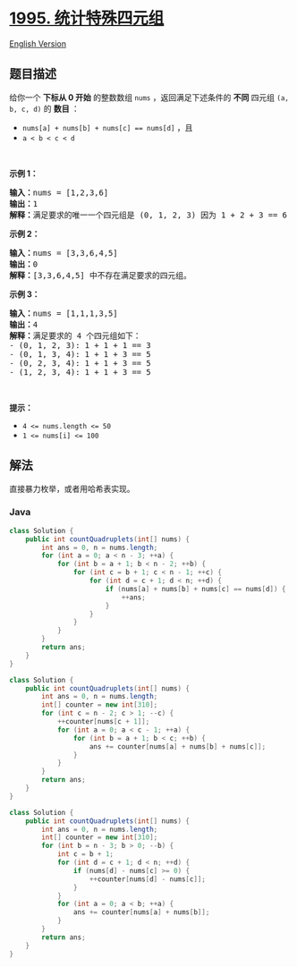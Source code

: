 # [1995. 统计特殊四元组](https://leetcode.cn/problems/count-special-quadruplets)

[English Version](/solution/1900-1999/1995.Count%20Special%20Quadruplets/README_EN.md)

## 题目描述

<p>给你一个 <strong>下标从 0 开始</strong> 的整数数组 <code>nums</code> ，返回满足下述条件的 <strong>不同</strong> 四元组 <code>(a, b, c, d)</code> 的 <strong>数目</strong> ：</p>

<ul>
	<li><code>nums[a] + nums[b] + nums[c] == nums[d]</code> ，且</li>
	<li><code>a &lt; b &lt; c &lt; d</code></li>
</ul>

<p>&nbsp;</p>

<p><strong>示例 1：</strong></p>

<pre><strong>输入：</strong>nums = [1,2,3,6]
<strong>输出：</strong>1
<strong>解释：</strong>满足要求的唯一一个四元组是 (0, 1, 2, 3) 因为 1 + 2 + 3 == 6 。
</pre>

<p><strong>示例 2：</strong></p>

<pre><strong>输入：</strong>nums = [3,3,6,4,5]
<strong>输出：</strong>0
<strong>解释：</strong>[3,3,6,4,5] 中不存在满足要求的四元组。
</pre>

<p><strong>示例 3：</strong></p>

<pre><strong>输入：</strong>nums = [1,1,1,3,5]
<strong>输出：</strong>4
<strong>解释：</strong>满足要求的 4 个四元组如下：
- (0, 1, 2, 3): 1 + 1 + 1 == 3
- (0, 1, 3, 4): 1 + 1 + 3 == 5
- (0, 2, 3, 4): 1 + 1 + 3 == 5
- (1, 2, 3, 4): 1 + 1 + 3 == 5
</pre>

<p>&nbsp;</p>

<p><strong>提示：</strong></p>

<ul>
	<li><code>4 &lt;= nums.length &lt;= 50</code></li>
	<li><code>1 &lt;= nums[i] &lt;= 100</code></li>
</ul>

## 解法

直接暴力枚举，或者用哈希表实现。

### **Java**

```java
class Solution {
    public int countQuadruplets(int[] nums) {
        int ans = 0, n = nums.length;
        for (int a = 0; a < n - 3; ++a) {
            for (int b = a + 1; b < n - 2; ++b) {
                for (int c = b + 1; c < n - 1; ++c) {
                    for (int d = c + 1; d < n; ++d) {
                        if (nums[a] + nums[b] + nums[c] == nums[d]) {
                            ++ans;
                        }
                    }
                }
            }
        }
        return ans;
    }
}
```

```java
class Solution {
    public int countQuadruplets(int[] nums) {
        int ans = 0, n = nums.length;
        int[] counter = new int[310];
        for (int c = n - 2; c > 1; --c) {
            ++counter[nums[c + 1]];
            for (int a = 0; a < c - 1; ++a) {
                for (int b = a + 1; b < c; ++b) {
                    ans += counter[nums[a] + nums[b] + nums[c]];
                }
            }
        }
        return ans;
    }
}
```

```java
class Solution {
    public int countQuadruplets(int[] nums) {
        int ans = 0, n = nums.length;
        int[] counter = new int[310];
        for (int b = n - 3; b > 0; --b) {
            int c = b + 1;
            for (int d = c + 1; d < n; ++d) {
                if (nums[d] - nums[c] >= 0) {
                    ++counter[nums[d] - nums[c]];
                }
            }
            for (int a = 0; a < b; ++a) {
                ans += counter[nums[a] + nums[b]];
            }
        }
        return ans;
    }
}
```
